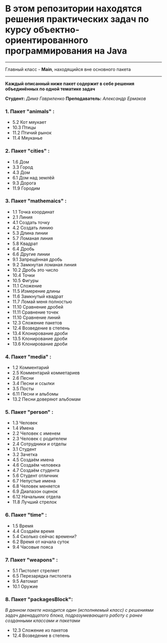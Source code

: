 # В этом репозитории находятся решения практических задач по курсу объектно-ориентированного программирования на Java
***

Главный класс - **Main**, находящийся вне основного пакета
***

**Каждый описанный ниже пакет содержит в себе решения объединённых по одной тематике задач**

**Студент:** *Дима Гавриленко* 
**Преподаватель:** *Александр Ермаков*

### 1. Пакет "animals" :

* 5.2 Кот мяукает
* 10.3 Птицы
* 11.2 Птичий рынок
* 11.4 Мяуканье

### 2. Пакет "cities" :

* 1.6 Дом
* 3.3 Город
* 4.3 Дом 
* 6.1 Дом над землёй
* 9.3 Дорога
* 11.9 Городим

### 3. Пакет "mathemaics" :

* 1.1 Точка координат
* 2.1 Линия
* 4.1 Создать точку
* 4.2 Создать линию
* 5.3 Длина линии
* 5.7 Ломаная линия
* 5.8 Квадрат
* 6.4 Дробь
* 6.6 Другие линии
* 9.1 Запрещённая дробь
* 9.2 Замкнутая ломаная линия
* 10.2 Дробь это число
* 10.4 Точки
* 10.5 Фигуры
* 11.1 Сложение
* 11.5 Измерение длины
* 11.6 Замкнутый квадрат
* 11.7 Ломай меня полностью
* 11.10 Сравнение дробей
* 11.11 Сравнение точек
* 11.10 Сравнение линий
* 12.3 Сложение пакетов
* 12.4 Возведение в степень
* 13.4 Клонирование дроби
* 13.5 Клонирование дроби
* 13.6 Клонирование дроби

### 4. Пакет "media" :

* 1.2 Комментарий
* 2.5 Комментарий комметариев
* 2.6 Песни
* 3.4 Песни и ссылки
* 3.5 Посты
* 6.11 Песни и альбомы
* 13.2 Песни доверяют альбомам

### 5. Пакет "person" :

* 1.3 Человек
* 1.4 Имена
* 2.2 Человек с именем
* 2.3 Человек с родителем
* 2.4 Сотрудники и отделы
* 3.1 Студент
* 3.2 Зачетка
* 4.5 Создаём имена
* 4.6 Создаём человека
* 4.7 Создаём студента
* 5.6 Студент отличник
* 6.7 Непустые имена
* 6.8 Человек меняется
* 6.9 Диапазон оценок
* 6.12 Начальник отдела
* 11.8 Лучший стрелок

### 6. Пакет "time" :

* 1.5 Время
* 4.4 Создаём время
* 5.4 Сколько сейчас времени? 
* 6.2 Время от начала суток
* 9.4 Часовые пояса

### 7. Пакет "weapons" :

* 5.1 Пистолет стреляет
* 6.5 Перезарядка пистолета
* 9.5 Автомат
* 10.1 Оружие

### 8. Пакет "packagesBlock":

*В данном пакете находится один (исполняемый класс) с решениями задач двенадцатого блока, подразумевающего работу с ранее созданными классами и пакетами*

* 12.3 Сложение из пакетов
* 12.4 Возведение в степень